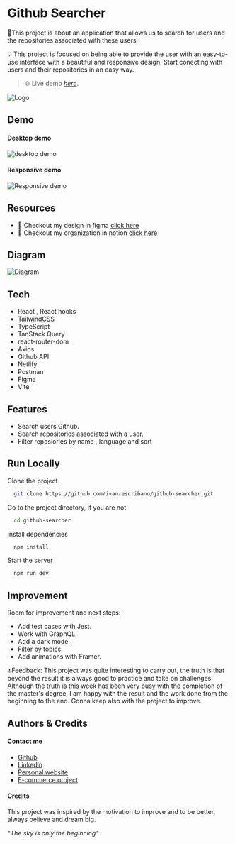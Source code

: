 
# Github Searcher

🔎This project is about an application that allows us to search for users and the repositories associated with these users.

💡 This project is focused on being able to provide the user with an easy-to-use interface with a beautiful and responsive design. Start conecting with  users and their repositories in an easy way.


> 🌐 Live demo [_here_](https://github-searcher-ivan.netlify.app/).

![Logo](https://res.cloudinary.com/dlpvgtdlv/image/upload/v1668282611/github-searcher/github-logo_tiqikz.png)
## Demo

#### Desktop demo
![desktop demo](https://res.cloudinary.com/dlpvgtdlv/image/upload/v1668465911/github-searcher/desktop_y5kggs.gif)

#### Responsive demo
![Responsive demo](https://res.cloudinary.com/dlpvgtdlv/image/upload/v1668466318/github-searcher/mobile_ivujz9.gif)
## Resources

- 🎨 Checkout my design in figma [click here](https://www.figma.com/file/HzV5VO7H78ZtiOasOyokfK/GITHUB-SEARCHER?node-id=0%3A1&t=XnyUj3oRLPOjdz68-1)
- 📅 Checkout my organization in notion [click here](https://sour-linen-3ee.notion.site/MVST-TECNICHAL-6db9119312f34fd6b210d43d493b1bae)

## Diagram
![Diagram](https://res.cloudinary.com/dlpvgtdlv/image/upload/v1668469409/github-searcher/Sin_t%C3%ADtulo-2022-10-20-1602_hbm46e.png)

## Tech

- React , React hooks
- TailwindCSS
- TypeScript
- TanStack Query
- react-router-dom
- Axios
- Github API
- Netlify
- Postman
- Figma
- Vite 





## Features

- Search users Github.
- Search repositories associated with a user.
- Filter reposiories by name , language and sort





## Run Locally

Clone the project

```bash
  git clone https://github.com/ivan-escribano/github-searcher.git
```

Go to the project directory, if you are not

```bash
  cd github-searcher
```

Install dependencies

```bash
  npm install
```

Start the server

```bash
  npm run dev
```


## Improvement

Room for improvement and next steps:
- Add test cases with Jest.
- Work with GraphQL.
- Add a dark mode.
- Filter by topics.
- Add animations with Framer.

🔝Feedback: 
This project was quite interesting to carry out, the truth is that beyond the result it is always good to practice and take on challenges. Although the truth is this week has been very busy with the completion of the master's degree, I am happy with the result and the work done from the beginning to the end. Gonna keep also with the project to improve.
## Authors & Credits

#### Contact me
- [Github](https://github.com/ivan-escribano)
- [Linkedin](https://github.com/ivan-escribano)
- [Personal website](https://personal-website-ivan-escribano.vercel.app)
- [E-commerce project](https://react-ecommerce-mobile-ivan.vercel.app/)


#### Credits
This project was inspired by the motivation to improve and to be better, always believe and dream big.

*"The sky is only the beginning"*


